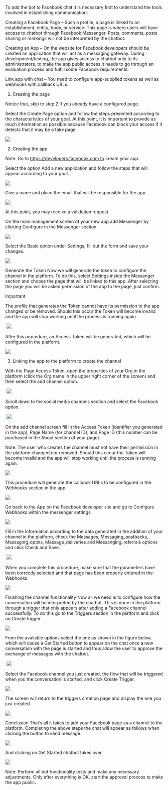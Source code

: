 To add the bot to Facebook chat it is necessary first to understand the tools involved in establishing communication:

Creating a Facebook Page – Such a profile, a page is linked to an establishment, entity, body, or service. This page is where users will have access to chatbot through Facebook Messenger. Posts, comments, posts sharing or markings will not be interpreted by the chatbot.

Creating an App – On the website for Facebook developers should be created an application that will act as a messaging gateway. During development/testing, the app gives access to chatbot only to its administrators, to make the app public access it needs to go through an evaluation process and fulfill some Facebook requirements.

Link app with chat – You need to configure app-supplied tokens as well as webhooks with callback URLs.

1. Creating the page 

Notice that, skip to step 2 if you already have a configured page.

Select the Create Page option and follow the steps presented according to the characteristics of your goal. At this point, it is important to provide as much information as possible because Facebook can block your access if it detects that it may be a fake page.

![](/img/facebook/fb1.jpeg)

2. Creating the app 

Note: Go to https://developers.facebook.com to create your app.

Select the option Add a new application and follow the steps that will appear according to your goal.

![](/img/facebook/fb2.jpeg)

Give a name and place the email that will be responsible for the app.

![](/img/facebook/fb3.jpeg)

At this point, you may receive a validation request.

On the main management screen of your new app add Messenger by clicking Configure in the Messenger section.

![](/img/facebook/fb4.jpeg)

Select the Basic option under Settings, fill out the form and save your changes.

![](/img/facebook/fb5.jpeg)

Generate the Token
Now we will generate the token to configure the channel in the platform. To do this, select Settings inside the Messenger section and choose the page that will be linked to this app. After selecting the page you will be asked permission of the app to the page, just confirm.

Important

The profile that generates the Token cannot have its permission to the app changed or be removed. Should this occur the Token will become invalid and the app will stop working until the process is running again.

 ![](/img/facebook/fb6.jpeg)

After this procedure, an Access Token will be generated, which will be configured in the platform.

![](/img/facebook/fb7.jpeg)

3. Linking the app to the platform to create the channel

With the Page Access Token, open the properties of your Org in the platform (click the Org name in the upper right corner of the screen) and then select the add channel option.

 ![](/img/facebook/fb8.jpeg)


Scroll down to the social media channels section and select the Facebook option.

 ![](/img/facebook/fb9.jpeg)

On the add channel screen fill in the Access Token (identifier you generated in the app), Page Name (for channel ID), and Page ID (this number can be purchased in the About section of your page).

Note: The user who creates the channel must not have their permission in the platform changed nor removed. Should this occur the Token will become invalid and the app will stop working until the process is running again.

![](/img/facebook/fb10.jpeg)

This procedure will generate the callback URLs to be configured in the Webhooks section in the app.

![](/img/facebook/fb11.jpeg)

Go back to the App on the Facebook developer site and go to Configure Webhooks within the messenger settings.

![](/img/facebook/fb12.jpeg)

Fill in the information according to the data generated in the addition of your channel in the platform, check the Messages, Messaging_postbacks, Messaging_optins, Message_deliveries and Messanging_referrals options and click Check and Save.

 ![](/img/facebook/fb13.jpeg)

When you complete this procedure, make sure that the parameters have been correctly selected and that page has been properly entered in the Webhooks.

![](/img/facebook/fb14.jpeg)

Finishing the channel functionality
Now all we need is to configure how the conversation will be interpreted by the chatbot. This is done in the platform through a trigger that only appears after adding a Facebook channel successfully. To do this go to the Triggers section in the platform and click on Create trigger.

![](/img/facebook/fb15.jpeg)

From the available options select the one as shown in the figure below, which will cause a Get Started button to appear on the chat once a new conversation with the page is started and thus allow the user to approve the exchange of messages with the chatbot.

 ![](/img/facebook/fb16.jpeg)

Select the Facebook channel you just created, the flow that will be triggered when you the conversation is started, and click Create Trigger.

![](/img/facebook/fb17.jpeg)

The screen will return to the triggers creation page and display the one you just created.

![](/img/facebook/fb18.jpeg)

Conclusion
That’s all it takes to add your Facebook page as a channel to the platform. Completing the above steps the chat will appear as follows when clicking the button to send message.

![](/img/facebook/fb19.jpeg)

And clicking on Get Started chatbot takes over.

![](/img/facebook/fb20.jpeg)

Note: Perform all bot functionality tests and make any necessary adjustments. Only after everything is OK, start the approval process to make the app public.